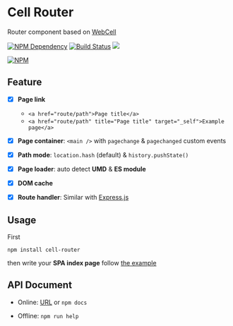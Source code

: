 # Cell Router

Router component based on [WebCell](https://web-cell.tk/)

[![NPM Dependency](https://david-dm.org/EasyWebApp/cell-router.svg)](https://david-dm.org/EasyWebApp/cell-router)
[![Build Status](https://travis-ci.com/EasyWebApp/cell-router.svg?branch=master)](https://travis-ci.com/EasyWebApp/cell-router)
[![](https://data.jsdelivr.com/v1/package/npm/cell-router/badge?style=rounded)](https://www.jsdelivr.com/package/npm/cell-router)

[![NPM](https://nodei.co/npm/cell-router.png?downloads=true&downloadRank=true&stars=true)](https://nodei.co/npm/cell-router/)



## Feature

 - [x] **Page link**
   - `<a href="route/path">Page title</a>`
   - `<a href="route/path" title="Page title" target="_self">Example page</a>`
 - [x] **Page container**: `<main />` with `pagechange` & `pagechanged` custom events
 - [x] **Path mode**: `location.hash` (default) & `history.pushState()`
 - [x] **Page loader**: auto detect **UMD** & **ES module**
 - [x] **DOM cache**
 - [x] **Route handler**: Similar with [Express.js](https://expressjs.com/en/guide/routing.html)



## Usage

First
```Shell
npm install cell-router
```
then write your **SPA index page** follow [the example](https://github.com/EasyWebApp/cell-router/tree/master/test)



## API Document

 - Online: [URL](https://web-cell.tk/cell-router/) or `npm docs`

 - Offline: `npm run help`
